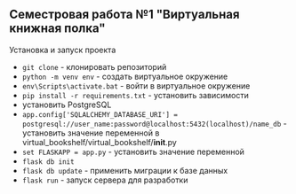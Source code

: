 ## Семестровая работа №1 "Виртуальная книжная полка"

Установка и запуск проекта

- `git clone` - клонировать репозиторий
- `python -m venv env` - создать виртуальное окружение
- `env\Scripts\activate.bat` - войти в виртуальное окружение
- `pip install -r requirements.txt` - установить зависимости
- установить PostgreSQL
- `app.config['SQLALCHEMY_DATABASE_URI'] = postgresql://user_name:password@localhost:5432(localhost)/name_db` - установить значение переменной в  virtual_bookshelf/virtual_bookshelf/__init__.py
- `set FLASKAPP = app.py` - установить значение переменной
- `flask db init`
- `flask db update` - применить миграции к базе данных
- `flask run` - запуск сервера для разработки
